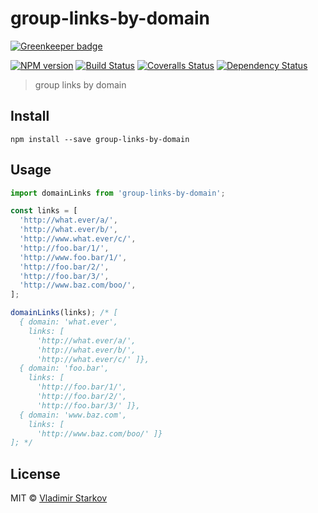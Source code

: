 # group-links-by-domain

[![Greenkeeper badge](https://badges.greenkeeper.io/iamstarkov/group-links-by-domain.svg)](https://greenkeeper.io/)

[![NPM version][npm-image]][npm-url]
[![Build Status][travis-image]][travis-url]
[![Coveralls Status][coveralls-image]][coveralls-url]
[![Dependency Status][depstat-image]][depstat-url]

> group links by domain

## Install

    npm install --save group-links-by-domain

## Usage

```js
import domainLinks from 'group-links-by-domain';

const links = [
  'http://what.ever/a/',
  'http://what.ever/b/',
  'http://www.what.ever/c/',
  'http://foo.bar/1/',
  'http://www.foo.bar/1/',
  'http://foo.bar/2/',
  'http://foo.bar/3/',
  'http://www.baz.com/boo/',
];

domainLinks(links); /* [
  { domain: 'what.ever',
    links: [
      'http://what.ever/a/',
      'http://what.ever/b/',
      'http://what.ever/c/' ]},
  { domain: 'foo.bar',
    links: [
      'http://foo.bar/1/',
      'http://foo.bar/2/',
      'http://foo.bar/3/' ]},
  { domain: 'www.baz.com',
    links: [
      'http://www.baz.com/boo/' ]}
]; */
```

## License

MIT © [Vladimir Starkov](https://iamstarkov.com)

[npm-url]: https://npmjs.org/package/group-links-by-domain
[npm-image]: https://img.shields.io/npm/v/group-links-by-domain.svg?style=flat-square

[travis-url]: https://travis-ci.org/iamstarkov/group-links-by-domain
[travis-image]: https://img.shields.io/travis/iamstarkov/group-links-by-domain.svg?style=flat-square

[coveralls-url]: https://coveralls.io/r/iamstarkov/group-links-by-domain
[coveralls-image]: https://img.shields.io/coveralls/iamstarkov/group-links-by-domain.svg?style=flat-square

[depstat-url]: https://david-dm.org/iamstarkov/group-links-by-domain
[depstat-image]: https://david-dm.org/iamstarkov/group-links-by-domain.svg?style=flat-square
